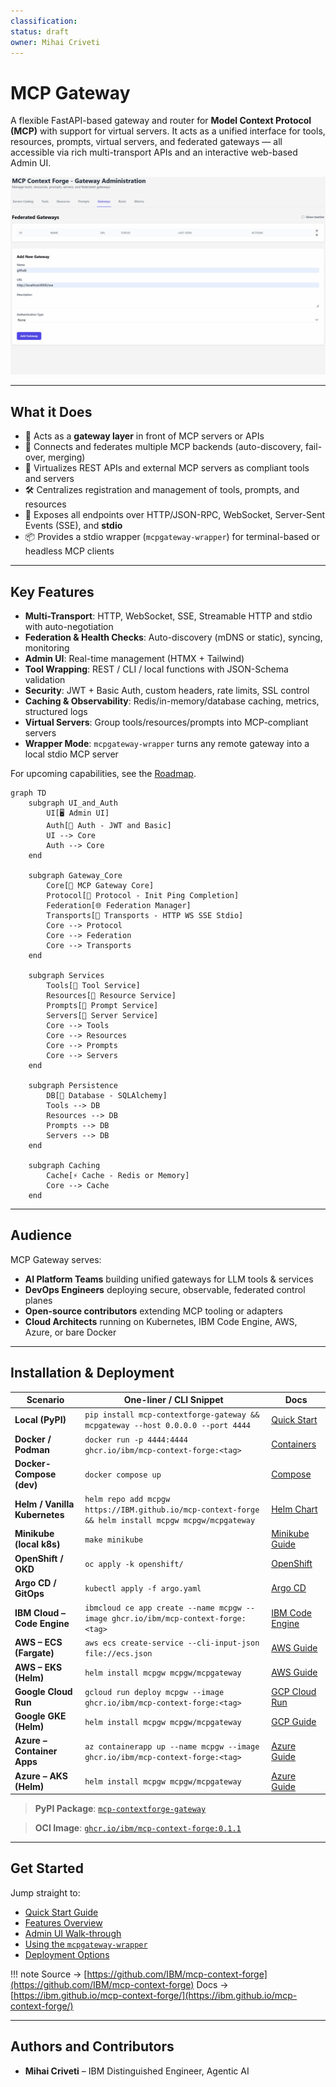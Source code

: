 ```yaml
---
classification:
status: draft
owner: Mihai Criveti
---
```


# MCP Gateway

A flexible FastAPI-based gateway and router for **Model Context Protocol (MCP)** with support for virtual servers. It acts as a unified interface for tools, resources, prompts, virtual servers, and federated gateways — all accessible via rich multi-transport APIs and an interactive web-based Admin UI.

![MCP Gateway](images/mcpgateway.gif)

---

## What it Does

- 🚪 Acts as a **gateway layer** in front of MCP servers or APIs
- 🔗 Connects and federates multiple MCP backends (auto-discovery, fail-over, merging)
- 🔄 Virtualizes REST APIs and external MCP servers as compliant tools and servers
- 🛠️ Centralizes registration and management of tools, prompts, and resources
- 📡 Exposes all endpoints over HTTP/JSON-RPC, WebSocket, Server-Sent Events (SSE), and **stdio**
- 📦 Provides a stdio wrapper (`mcpgateway-wrapper`) for terminal-based or headless MCP clients

---

## Key Features

- **Multi-Transport**: HTTP, WebSocket, SSE, Streamable HTTP and stdio with auto-negotiation
- **Federation & Health Checks**: Auto-discovery (mDNS or static), syncing, monitoring
- **Admin UI**: Real-time management (HTMX + Tailwind)
- **Tool Wrapping**: REST / CLI / local functions with JSON-Schema validation
- **Security**: JWT + Basic Auth, custom headers, rate limits, SSL control
- **Caching & Observability**: Redis/in-memory/database caching, metrics, structured logs
- **Virtual Servers**: Group tools/resources/prompts into MCP-compliant servers
- **Wrapper Mode**: `mcpgateway-wrapper` turns any remote gateway into a local stdio MCP server

For upcoming capabilities, see the [Roadmap](architecture/roadmap.md).

```mermaid
graph TD
    subgraph UI_and_Auth
        UI[🖥️ Admin UI]
        Auth[🔐 Auth - JWT and Basic]
        UI --> Core
        Auth --> Core
    end

    subgraph Gateway_Core
        Core[🚪 MCP Gateway Core]
        Protocol[📡 Protocol - Init Ping Completion]
        Federation[🌐 Federation Manager]
        Transports[🔀 Transports - HTTP WS SSE Stdio]
        Core --> Protocol
        Core --> Federation
        Core --> Transports
    end

    subgraph Services
        Tools[🧰 Tool Service]
        Resources[📁 Resource Service]
        Prompts[📝 Prompt Service]
        Servers[🧩 Server Service]
        Core --> Tools
        Core --> Resources
        Core --> Prompts
        Core --> Servers
    end

    subgraph Persistence
        DB[💾 Database - SQLAlchemy]
        Tools --> DB
        Resources --> DB
        Prompts --> DB
        Servers --> DB
    end

    subgraph Caching
        Cache[⚡ Cache - Redis or Memory]
        Core --> Cache
    end
```

---

## Audience

MCP Gateway serves:

* **AI Platform Teams** building unified gateways for LLM tools & services
* **DevOps Engineers** deploying secure, observable, federated control planes
* **Open-source contributors** extending MCP tooling or adapters
* **Cloud Architects** running on Kubernetes, IBM Code Engine, AWS, Azure, or bare Docker

---

## Installation & Deployment

| Scenario                      | One-liner / CLI Snippet                                                                              | Docs                                             |
| ----------------------------- | ---------------------------------------------------------------------------------------------------- | ------------------------------------------------ |
| **Local (PyPI)**              | `pip install mcp-contextforge-gateway && mcpgateway --host 0.0.0.0 --port 4444`                      | [Quick Start](overview/quick_start.md)           |
| **Docker / Podman**           | `docker run -p 4444:4444 ghcr.io/ibm/mcp-context-forge:<tag>`                                        | [Containers](deployment/container.md)            |
| **Docker-Compose (dev)**      | `docker compose up`                                                                                  | [Compose](deployment/compose.md)                 |
| **Helm / Vanilla Kubernetes** | `helm repo add mcpgw https://IBM.github.io/mcp-context-forge && helm install mcpgw mcpgw/mcpgateway` | [Helm Chart](deployment/helm.md)                 |
| **Minikube (local k8s)**      | `make minikube`                                                                                      | [Minikube Guide](deployment/minikube.md)         |
| **OpenShift / OKD**           | `oc apply -k openshift/`                                                                             | [OpenShift](deployment/openshift.md)             |
| **Argo CD / GitOps**          | `kubectl apply -f argo.yaml`                                                                         | [Argo CD](deployment/argocd.md)                  |
| **IBM Cloud – Code Engine**   | `ibmcloud ce app create --name mcpgw --image ghcr.io/ibm/mcp-context-forge:<tag>`                    | [IBM Code Engine](deployment/ibm-code-engine.md) |
| **AWS – ECS (Fargate)**       | `aws ecs create-service --cli-input-json file://ecs.json`                                            | [AWS Guide](deployment/aws.md)                   |
| **AWS – EKS (Helm)**          | `helm install mcpgw mcpgw/mcpgateway`                                                                | [AWS Guide](deployment/aws.md)                   |
| **Google Cloud Run**          | `gcloud run deploy mcpgw --image ghcr.io/ibm/mcp-context-forge:<tag>`                                | [GCP Cloud Run](deployment/google-cloud-run.md)  |
| **Google GKE (Helm)**         | `helm install mcpgw mcpgw/mcpgateway`                                                                | [GCP Guide](deployment/google-cloud-run.md)      |
| **Azure – Container Apps**    | `az containerapp up --name mcpgw --image ghcr.io/ibm/mcp-context-forge:<tag>`                        | [Azure Guide](deployment/azure.md)               |
| **Azure – AKS (Helm)**        | `helm install mcpgw mcpgw/mcpgateway`                                                                | [Azure Guide](deployment/azure.md)               |


> **PyPI Package**: [`mcp-contextforge-gateway`](https://pypi.org/project/mcp-contextforge-gateway/)

> **OCI Image**: [`ghcr.io/ibm/mcp-context-forge:0.1.1`](https://github.com/IBM/mcp-context-forge/pkgs/container/mcp-context-forge)

---

## Get Started

Jump straight to:

* [Quick Start Guide](overview/quick_start.md)
* [Features Overview](overview/features.md)
* [Admin UI Walk-through](overview/ui.md)
* [Using the `mcpgateway-wrapper`](using/mcpgateway-wrapper.md)
* [Deployment Options](deployment/index.md)

!!! note
    Source → [https://github.com/IBM/mcp-context-forge](https://github.com/IBM/mcp-context-forge)
    Docs → [https://ibm.github.io/mcp-context-forge/](https://ibm.github.io/mcp-context-forge/)

---

## Authors and Contributors

* **Mihai Criveti** – IBM Distinguished Engineer, Agentic AI

<!-- [Download PDF](pdf/mcpgateway-docs.pdf){ .md-button } [Download DOCX](out/mcpgateway-docs.docx){ .md-button } -->
